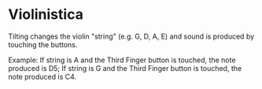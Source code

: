 # Violinistica

Tilting changes the violin "string" (e.g. G, D, A, E) and sound is produced by touching the buttons.

Example:
  If string is A and the Third Finger button is touched, the note produced is D5;
  If string is G and the Third Finger button is touched, the note produced is C4.
